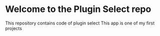 # Welcome to the Plugin Select repo

This repository contains code of plugin select
This app is one of my first projects
